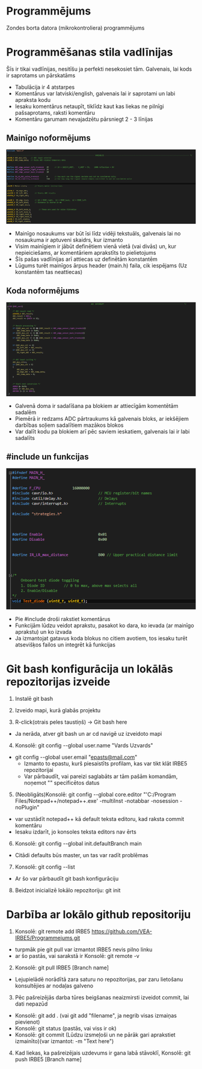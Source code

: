 # Programmējums
Zondes borta datora (mikrokontroliera) programmējums

# Programmēšanas stila vadlīnijas
Šīs ir tikai vadlīnijas, nesitīšu ja perfekti nesekosiet tām. Galvenais, lai kods ir saprotams un pārskatāms
- Tabulācija ir 4 atstarpes
- Komentārus var latviski/english, galvenais lai ir saprotami un labi apraksta kodu
- Iesaku komentārus netaupīt, tiklīdz kaut kas liekas ne pilnīgi pašsaprotams, raksti komentāru
- Komentāru garumam nevajadzētu pārsniegt 2 - 3 līnijas

## Mainīgo noformējums
![This is an image](Code_samples/Code_sample_1.png)
- Mainīgo nosaukums var būt īsi līdz vidēji tekstuāls, galvenais lai no nosaukuma ir aptuveni skaidrs, kur izmanto
- Visim mainīgiem ir jābūt definētiem vienā vietā (vai divās) un, kur nepieiciešams, ar komentāriem aprakstīts to pielietojums
- Šīs pašas vadlīnijas arī attiecas uz definētām konstantēm
- Lūgums turēt mainīgos ārpus header (main.h) faila, cik iespējams (Uz konstantēm tas neattiecas)

## Koda noformējums
![This is an image](Code_samples/Code_sample_2.png)
- Galvenā doma ir sadalīšana pa blokiem ar attiecīgām komentētām sadalēm
- Piemērā ir redzams ADC pārtraukums kā galvenais bloks, ar iekšējiem darbības soļiem sadalītiem mazākos blokos
- Var dalīt kodu pa blokiem arī pēc saviem ieskatiem, galvenais lai ir labi sadalīts

## #include un funkcijas
![This is an image](Code_samples/Code_sample_3.png)
- Pie #include droši rakstiet komentārus
- Funkcijām lūdzu veidot aprakstu, pasakot ko dara, ko ievada (ar mainīgo aprakstu) un ko izvada
- Ja izmantojat gatavus koda blokus no citiem avotiem, tos iesaku turēt atsevišķos failos un integrēt kā funkcijas


# Git bash konfigurācija un lokālās repozitorijas izveide

1. Instalē git bash

2. Izveido mapi, kurā glabās projektu

3. R-click(otrais peles taustiņš) -> Git bash here
  - Ja nerāda, atver git bash un ar cd navigē uz izveidoto mapi

4. Konsolē: git config --global user.name "Vards Uzvards" 
- git config --global user.email "epasts@mail.com"
  - Izmanto to epastu, kurš piesaistīts profilam, kas var tikt klāt IRBE5 repozitorijai
  - Var pārbaudīt, vai pareizi saglabāts ar tām pašām komandām, noņemot "" specificētos datus

   
5. (Neobligāts)Konsolē: git config --global core.editor "'C:/Program Files/Notepad++/notepad++.exe' -multiInst -notabbar -nosession -noPlugin"
  - var uzstādīt notepad++ kā default teksta editoru, kad raksta commit komentāru
  - Iesaku izdarīt, jo konsoles teksta editors nav ērts

6. Konsolē: git config --global init.defaultBranch main
- Citādi defaults būs master, un tas var radīt problēmas

7. Konsolē: git config --list
- Ar šo var pārbaudīt git bash konfigurāciju

8. Beidzot inicializē lokālo repozitoriju: git init


# Darbība ar lokālo github repositoriju

1. Konsolē: git remote add IRBE5 https://github.com/VEA-IRBE5/Programmejums.git
- turpmāk pie git pull var izmantot IRBE5 nevis pilno linku 
- ar šo pastās, vai sarakstā ir Konsolē: git remote -v

2. Konsolē: git pull IRBE5 [Branch name]
- Lejupielādē norādītā zara saturu no repozitorijas, par zaru lietošanu konsultējies ar nodaļas galveno

3. Pēc pašreizējās darba tūres beigšanas neaizmirsti izveidot commit, lai dati nepazūd
- Konsolē: git add . (vai git add "filename", ja negrib visas izmaiņas pievienot)
- Konsolē: git status (pastās, vai viss ir ok)
- Konsolē: git commit (Lūdzu izsmeļoši un ne pārāk gari aprakstiet izmainīto)(var izmantot: -m "Text here")
   
4. Kad liekas, ka pašreizējais uzdevums ir gana labā stāvoklī, Konsolē: git push IRBE5 [Branch name]
